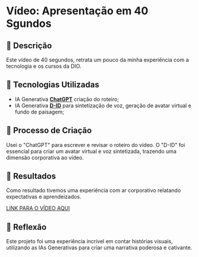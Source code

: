 # Vídeo: Apresentação em 40 Sgundos

## 📒 Descrição
Este vídeo de 40 segundos, retrata um pouco da minha experiência com a tecnologia e os cursos da DIO. 

## 🤖 Tecnologias Utilizadas
- IA Generativa **[ChatGPT](https://chat.openai.com)** criação do roteiro;
- IA Generativa **[D-ID](https://www.d-id.com)** para sintetização de voz, geração de avatar virtual e fundo de paisagem;


## 🧐 Processo de Criação
Usei o "ChatGPT" para escrever e revisar o roteiro do vídeo. O "D-ID" foi essencial para criar um avatar virtual e voz sintetizada, trazendo uma dimensão corporativa ao vídeo. 

## 🚀 Resultados
Como resultado tivemos uma experiência com ar corporativo relatando expectativas e aprendeizados. 

[LINK PARA O VÍDEO AQUI](https://app.heygen.com/share/3f2e8a6454e14344b338c80cce33dc4f)

## 💭 Reflexão
Este projeto foi uma experiência incrível em contar histórias visuais, utilizando as IAs Generativas para criar uma narrativa poderosa e cativante.
